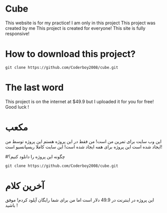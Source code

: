 # Cube

This website is for my practice!
I am only in this project
This project was created by me
This project is created for everyone!
This site is fully responsive!

# How to download this project?

```
git clone https://github.com/Coderboy2008/cube.git
```

# The last word

This project is on the internet at $49.9 but I uploaded it for you for free!
Good luck !


# مکعب

این وب سایت برای تمرین من است!
من فقط در این پروژه هستم
این پروژه توسط من ایجاد شده است
این پروژه  برای همه ایجاد شده است!
این سایت کاملا ریسپانسیو است!

#چگونه این پروژه را دانلود کنیم؟

```
git clone https://github.com/Coderboy2008/cube.git
```

# آخرین کلام

این پروژه در اینترنت در 49.9 دلار است اما من برای شما رایگان آپلود کردم!
موفق باشید !
